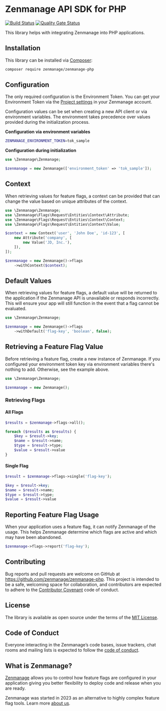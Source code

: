 # Zenmanage API SDK for PHP 

[![Build Status](https://github.com/zenmanage/zenmanage-php/actions/workflows/tests.yml/badge.svg)](https://github.com/zenmanage/zenmanage-php) [![Quality Gate Status](https://sonarcloud.io/api/project_badges/measure?project=zenmanage_zenmanage-php&metric=alert_status)](https://sonarcloud.io/summary/new_code?id=zenmanage_zenmanage-php)

This library helps with integrating Zenmanage into PHP applications.

## Installation

This library can be installed via [Composer](https://getcomposer.org):

```bash
composer require zenmanage/zenmanage-php
```

## Configuration

The only required configuration is the Environment Token. You can get your Environment Token via the [Project settings](https://app.zenmanage.com/admin/projects) in your Zenmanage account.

Configuration values can be set when creating a new API client or via environment variables. The environment takes precedence over values provided during the initialization process.

**Configuration via environment variables**

```bash
ZENMANAGE_ENVIRONMENT_TOKEN=tok_sample
```

**Configuration during initialization**

```php
use \Zenmanage\Zenmanage;

$zenmanage = new Zenmanage(['environment_token' => 'tok_sample']);
```

## Context

When retrieving values for feature flags, a context can be provided that can change the value based on unique attributes of the context.

```php
use \Zenmanage\Zenmanage;
use \Zenmanage\Flags\Request\Entities\Context\Attribute;
use \Zenmanage\Flags\Request\Entities\Context\Context;
use \Zenmanage\Flags\Request\Entities\Context\Value;

$context = new Context('user', 'John Doe', 'id-123', [
    new Attribute('company', [
        new Value('JD, Inc.'),
    ]),
]);

$zenmanage = new Zenmanage()->flags
    ->withContext($context);
```

## Default Values

When retrieving values for feature flags, a default value will be returned to the application if the Zenmanage API is unavailable or responds incorrectly. This will ensure your app will still function in the event that a flag cannot be evaluated.

```php
use \Zenmanage\Zenmanage;

$zenmanage = new Zenmanage()->flags
    ->withDefault('flag-key', 'boolean', false);

```

## Retrieving a Feature Flag Value

Before retrieving a feature flag, create a new instance of Zenmanage. If you configured your environment token key via environment variables there's nothing to add. Otherwise, see the example above.

```php
use \Zenmanage\Zenmanage;

$zenmanage = new Zenmanage();
```

### Retrieving Flags

#### All Flags

```php
$results = $zenmanage->flags->all();

foreach ($results as $results) {
    $key = $result->key;
    $name = $result->name;
    $type = $result->type;
    $value = $result->value
}
```

#### Single Flag

```php
$result = $zenmanage->flags->single('flag-key');

$key = $result->key;
$name = $result->name;
$type = $result->type;
$value = $result->value
```

## Reporting Feature Flag Usage

When your application uses a feature flag, it can notify Zenmanage of the usage. This helps Zenmanage determine which flags are active and which may have been abandoned.

```php
$zenmanage->flags->report('flag-key');
```

## Contributing

Bug reports and pull requests are welcome on GitHub at https://github.com/zenmanage/zenmanage-php. This project is intended to be a safe, welcoming space for collaboration, and contributors are expected to adhere to the [Contributor Covenant](http://contributor-covenant.org) code of conduct.

## License

The library is available as open source under the terms of the [MIT License](http://opensource.org/licenses/MIT).

## Code of Conduct

Everyone interacting in the Zenmanage’s code bases, issue trackers, chat rooms and mailing lists is expected to follow the [code of conduct](https://github.com/zenmanage/zenmanage-php/blob/master/CODE_OF_CONDUCT.md).

## What is Zenmanage?

[Zenmanage](https://zenmanage.com/) allows you to control how feature flags are configured in your application giving you better flexibility to deploy code and release when you are ready.

Zenmanage was started in 2023 as an alternative to highly complex feature flag tools. Learn more [about us](https://zenmanage.com/).
